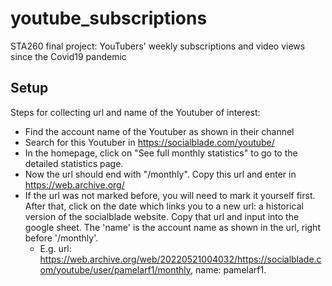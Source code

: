 # youtube_subscriptions
STA260 final project: YouTubers' weekly subscriptions and video views since the Covid19 pandemic

## Setup
Steps for collecting url and name of the Youtuber of interest:
* Find the account name of the Youtuber as shown in their channel
* Search for this Youtuber in https://socialblade.com/youtube/
* In the homepage, click on "See full monthly statistics" to go to the detailed statistics page. 
* Now the url should end with "/monthly". Copy this url and enter in https://web.archive.org/
* If the url was not marked before, you will need to mark it yourself first. After that, click on the date which links you to a new url: a historical version of the socialblade website. Copy that url and input into the google sheet. The 'name' is the account name as shown in the url, right before '/monthly'. 
  *  E.g. url: https://web.archive.org/web/20220521004032/https://socialblade.com/youtube/user/pamelarf1/monthly, name: pamelarf1.
